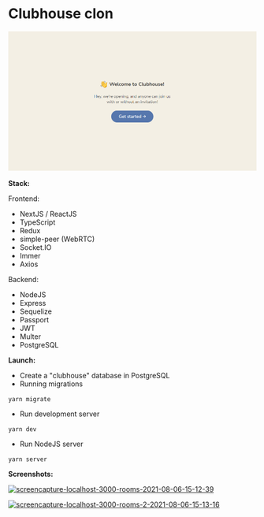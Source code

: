 # Clubhouse clon

![Clubhouse clon](https://github.com/daniilpavlovv/Clubhouse-clon/blob/master/screenshot.png)

**Stack:**

Frontend:
- NextJS / ReactJS
- TypeScript
- Redux
- simple-peer (WebRTC)
- Socket.IO
- Immer
- Axios

Backend:
- NodeJS
- Express
- Sequelize
- Passport
- JWT
- Multer
- PostgreSQL

**Launch:**

- Create a "clubhouse" database in PostgreSQL
- Running migrations
```
yarn migrate
```
- Run development server
```
yarn dev
```
- Run NodeJS server
```
yarn server
```
**Screenshots:**

<a href="https://ibb.co/kQ5XqNp"><img src="https://i.ibb.co/LnY19VM/screencapture-localhost-3000-rooms-2021-08-06-15-12-39.png" alt="screencapture-localhost-3000-rooms-2021-08-06-15-12-39" border="0"></a>


<a href="https://ibb.co/9HBpJ9x"><img src="https://i.ibb.co/GQGdXvZ/screencapture-localhost-3000-rooms-2-2021-08-06-15-13-16.png" alt="screencapture-localhost-3000-rooms-2-2021-08-06-15-13-16" border="0"></a>

